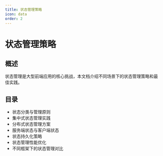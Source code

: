 ```yaml
---
title: 状态管理策略
icon: data
order: 2
---
```


# 状态管理策略

## 概述
状态管理是大型前端应用的核心挑战，本文档介绍不同场景下的状态管理策略和最佳实践。

## 目录
- 状态分类与管理原则
- 集中式状态管理实践
- 分布式状态管理方案
- 服务端状态与客户端状态
- 状态持久化策略
- 状态管理性能优化
- 不同框架下的状态管理对比
